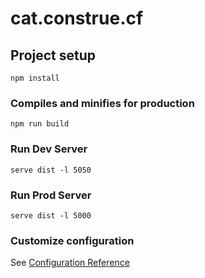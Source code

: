 # cat.construe.cf

## Project setup
```
npm install
```

<!-- ### Compiles and hot-reloads for development
```
npm run serve
``` -->

### Compiles and minifies for production
```
npm run build
```

### Run Dev Server
```
serve dist -l 5050
```

### Run Prod Server
```
serve dist -l 5000
```

<!-- ### Run your tests
```
npm run test
```

### Lints and fixes files
```
npm run lint
``` -->

### Customize configuration
See [Configuration Reference](https://cli.vuejs.org/config/)